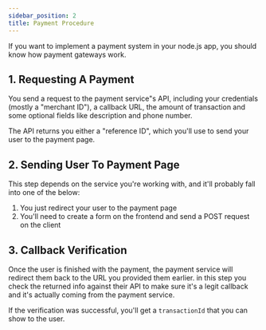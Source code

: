 ```yaml
---
sidebar_position: 2
title: Payment Procedure
---
```


If you want to implement a payment system in your node.js app, you should know how payment gateways work.

## 1. Requesting A Payment

You send a request to the payment service"s API, including your credentials (mostly a "merchant ID"), a callback URL, the amount of transaction and some optional fields like description and phone number.

The API returns you either a "reference ID", which you'll use to send your user to the payment page.

## 2. Sending User To Payment Page

This step depends on the service you're working with, and it'll probably fall into one of the below:

1. You just redirect your user to the payment page
2. You'll need to create a form on the frontend and send a POST request on the client

## 3. Callback Verification

Once the user is finished with the payment, the payment service will redirect them back to the URL you provided them earlier. in this step you check the returned info against their API to make sure it's a legit callback and it's actually coming from the payment service.

If the verification was successful, you'll get a `transactionId` that you can show to the user.
